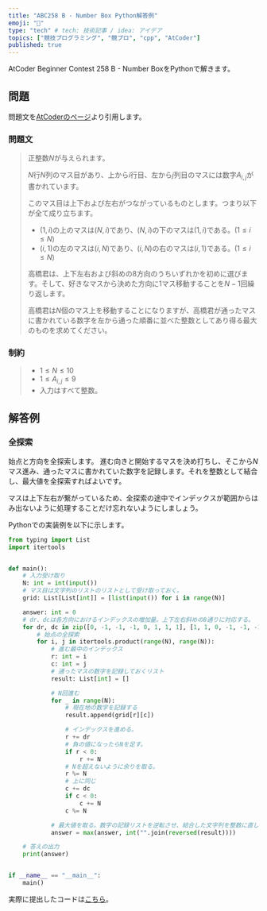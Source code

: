 ```yaml
---
title: "ABC258 B - Number Box Python解答例"
emoji: "📘"
type: "tech" # tech: 技術記事 / idea: アイデア
topics: ["競技プログラミング", "競プロ", "cpp", "AtCoder"]
published: true
---
```


AtCoder Beginner Contest 258 B - Number BoxをPythonで解きます。

## 問題

問題文を[AtCoderのページ](https://atcoder.jp/contests/abc258/tasks/abc258_b)より引用します。

### 問題文

> 正整数$N$が与えられます。
>
> $N$行$N$列のマス目があり、上から$i$行目、左から$j$列目のマスには数字$A_{i,j}$が書かれています。
>
> このマス目は上下および左右がつながっているものとします。つまり以下が全て成り立ちます。
>
> - $(1,i)$の上のマスは$(N,i)$であり、$(N,i)$の下のマスは$(1,i)$である。$(1\le i\le N)$
> - $(i,1)$の左のマスは$(i,N)$であり、$(i,N)$の右のマスは$(i,1)$である。$(1\le i\le N)$
>
> 高橋君は、上下左右および斜めの$8$方向のうちいずれかを初めに選びます。そして、好きなマスから決めた方向に$1$マス移動することを$N-1$回繰り返します。
>
> 高橋君は$N$個のマス上を移動することになりますが、高橋君が通ったマスに書かれている数字を左から通った順番に並べた整数としてあり得る最大のものを求めてください。

### 制約

> - $1 \le N \le 10$
> - $1 \le A_{i,j} \le 9$
> - 入力はすべて整数。

## 解答例

### 全探索

始点と方向を全探索します。
進む向きと開始するマスを決め打ちし、そこから$N$マス進み、通ったマスに書かれていた数字を記録します。それを整数として結合し、最大値を全探索すればよいです。

マスは上下左右が繋がっているため、全探索の途中でインデックスが範囲からはみ出ないように処理することだけ忘れないようにしましょう。

Pythonでの実装例を以下に示します。

```python:b.py
from typing import List
import itertools


def main():
    # 入力受け取り
    N: int = int(input())
    # マス目は文字列のリストのリストとして受け取っておく。
    grid: List[List[int]] = [list(input()) for i in range(N)]

    answer: int = 0
    # dr、dcは各方向におけるインデックスの増加量。上下左右斜めの8通りに対応する。
    for dr, dc in zip([0, -1, -1, -1, 0, 1, 1, 1], [1, 1, 0, -1, -1, -1, 0, 1]):
        # 始点の全探索
        for i, j in itertools.product(range(N), range(N)):
            # 進む最中のインデックス
            r: int = i
            c: int = j
            # 通ったマスの数字を記録しておくリスト
            result: List[int] = []

            # N回進む
            for _ in range(N):
                # 現在地の数字を記録する
                result.append(grid[r][c])

                # インデックスを進める。
                r += dr
                # 負の値になったらNを足す。
                if r < 0:
                    r += N
                # Nを超えないように余りを取る。
                r %= N
                # 上に同じ
                c += dc
                if c < 0:
                    c += N
                c %= N

            # 最大値を取る。数字の記録リストを逆転させ、結合した文字列を整数に直している。
            answer = max(answer, int("".join(reversed(result))))

    # 答えの出力
    print(answer)


if __name__ == "__main__":
    main()
```

実際に提出したコードは[こちら](https://atcoder.jp/contests/abc258/submissions/32955287)。
